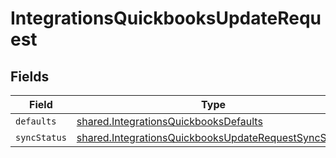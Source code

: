 # IntegrationsQuickbooksUpdateRequest


## Fields

| Field                                                                                                                               | Type                                                                                                                                | Required                                                                                                                            | Description                                                                                                                         |
| ----------------------------------------------------------------------------------------------------------------------------------- | ----------------------------------------------------------------------------------------------------------------------------------- | ----------------------------------------------------------------------------------------------------------------------------------- | ----------------------------------------------------------------------------------------------------------------------------------- |
| `defaults`                                                                                                                          | [shared.IntegrationsQuickbooksDefaults](../../../sdk/models/shared/integrationsquickbooksdefaults.md)                               | :heavy_minus_sign:                                                                                                                  | N/A                                                                                                                                 |
| `syncStatus`                                                                                                                        | [shared.IntegrationsQuickbooksUpdateRequestSyncStatus](../../../sdk/models/shared/integrationsquickbooksupdaterequestsyncstatus.md) | :heavy_minus_sign:                                                                                                                  | N/A                                                                                                                                 |